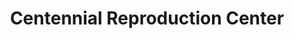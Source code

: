 ---
title: "Centennial Reproduction Center"
url: /colorado-springs/centennial-reproduction-center/
shop: copyshop
---